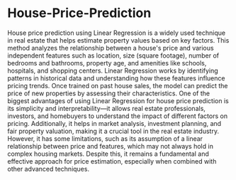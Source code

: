 # House-Price-Prediction
House price prediction using Linear Regression is a widely used technique in real estate that helps estimate property values based on key factors. This method analyzes the relationship between a house's price and various independent features such as location, size (square footage), number of bedrooms and bathrooms, property age, and amenities like schools, hospitals, and shopping centers. Linear Regression works by identifying patterns in historical data and understanding how these features influence pricing trends. Once trained on past house sales, the model can predict the price of new properties by assessing their characteristics. One of the biggest advantages of using Linear Regression for house price prediction is its simplicity and interpretability—it allows real estate professionals, investors, and homebuyers to understand the impact of different factors on pricing. Additionally, it helps in market analysis, investment planning, and fair property valuation, making it a crucial tool in the real estate industry. However, it has some limitations, such as its assumption of a linear relationship between price and features, which may not always hold in complex housing markets. Despite this, it remains a fundamental and effective approach for price estimation, especially when combined with other advanced techniques.






